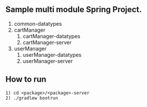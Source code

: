 ## Sample multi module Spring Project.

1) common-datatypes
2) cartManager
    1) cartManager-datatypes
    2) cartManager-server
3) userManager
    1) userManager-datatypes
    2) userManager-server


## How to run
    1) cd <package>/<package>-server
    2) ./gradlew bootrun
